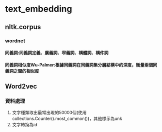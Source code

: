 # text_embedding
## nltk.corpus
### wordnet
#### 同義詞:同義詞定義、廣義詞、窄義詞、構體詞、構件詞
#### 同義詞相似度Wu-Palmer:根據同義詞在同義詞集分層結構中的深度，衡量兩個同義詞之間的相似度

## Word2vec
### 資料處理
1. 文字種類取出最常出現的50000個(使用collections.Counter().most_common())，其他標示為unk
2. 文字轉換為id


